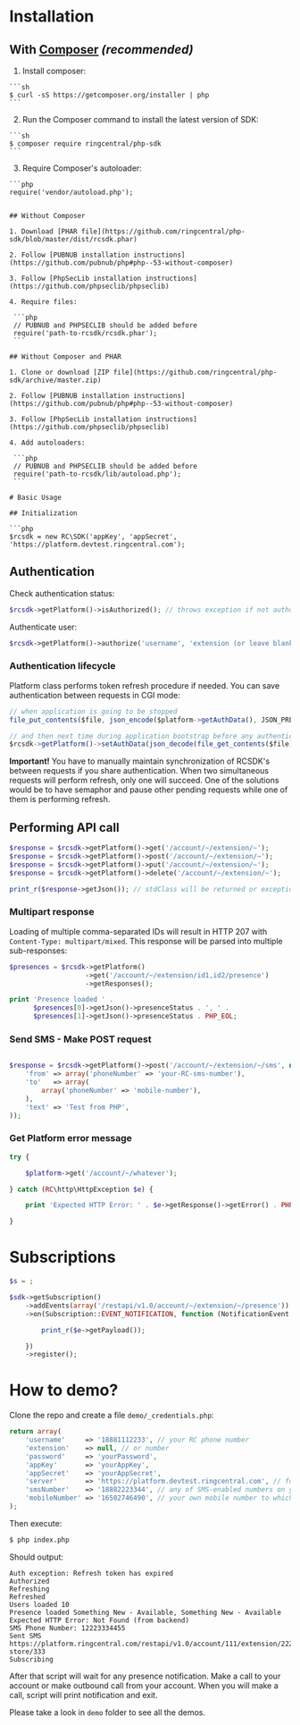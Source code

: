 # Installation

## With [Composer](http://getcomposer.org) *(recommended)*
  
  1. Install composer:
    
    ```sh
    $ curl -sS https://getcomposer.org/installer | php
    ```
  
  2. Run the Composer command to install the latest version of SDK:
  
    ```sh
    $ composer require ringcentral/php-sdk
    ```

  3. Require Composer's autoloader:
    
    ```php
    require('vendor/autoload.php');
   ```

## Without Composer

  1. Download [PHAR file](https://github.com/ringcentral/php-sdk/blob/master/dist/rcsdk.phar)
  
  2. Follow [PUBNUB installation instructions](https://github.com/pubnub/php#php--53-without-composer)
  
  3. Follow [PhpSecLib installation instructions](https://github.com/phpseclib/phpseclib)
  
  4. Require files:
  
    ```php
    // PUBNUB and PHPSECLIB should be added before
    require('path-to-rcsdk/rcsdk.phar');
    ```

## Without Composer and PHAR
    
  1. Clone or download [ZIP file](https://github.com/ringcentral/php-sdk/archive/master.zip)

  2. Follow [PUBNUB installation instructions](https://github.com/pubnub/php#php--53-without-composer)
  
  3. Follow [PhpSecLib installation instructions](https://github.com/phpseclib/phpseclib)
  
  4. Add autoloaders:
  
    ```php
    // PUBNUB and PHPSECLIB should be added before
    require('path-to-rcsdk/lib/autoload.php');
    ```
    
# Basic Usage

## Initialization

```php
$rcsdk = new RC\SDK('appKey', 'appSecret', 'https://platform.devtest.ringcentral.com');
```

## Authentication

Check authentication status:

```php
$rcsdk->getPlatform()->isAuthorized(); // throws exception if not authorized after automatic refresh
```

Authenticate user:

```php
$rcsdk->getPlatform()->authorize('username', 'extension (or leave blank)', 'password', true); // change true to false to not remember user
```

### Authentication lifecycle

Platform class performs token refresh procedure if needed. You can save authentication between requests in CGI mode:

```js
// when application is going to be stopped
file_put_contents($file, json_encode($platform->getAuthData(), JSON_PRETTY_PRINT));

// and then next time during application bootstrap before any authentication checks:
$rcsdk->getPlatform()->setAuthData(json_decode(file_get_contents($file));
```

**Important!** You have to manually maintain synchronization of RCSDK's between requests if you share authentication.
When two simultaneous requests will perform refresh, only one will succeed. One of the solutions would be to have
semaphor and pause other pending requests while one of them is performing refresh.

## Performing API call

```php
$response = $rcsdk->getPlatform()->get('/account/~/extension/~');
$response = $rcsdk->getPlatform()->post('/account/~/extension/~');
$response = $rcsdk->getPlatform()->put('/account/~/extension/~');
$response = $rcsdk->getPlatform()->delete('/account/~/extension/~');

print_r($response->getJson()); // stdClass will be returned or exception if Content-Type is not JSON
```

### Multipart response

Loading of multiple comma-separated IDs will result in HTTP 207 with `Content-Type: multipart/mixed`. This response will
be parsed into multiple sub-responses:

```php
$presences = $rcsdk->getPlatform()
                   ->get('/account/~/extension/id1,id2/presence')
                   ->getResponses();

print 'Presence loaded ' .
      $presences[0]->getJson()->presenceStatus . ', ' .
      $presences[1]->getJson()->presenceStatus . PHP_EOL;
```

### Send SMS - Make POST request

```php

$response = $rcsdk->getPlatform()->post('/account/~/extension/~/sms', null, array(
    'from' => array('phoneNumber' => 'your-RC-sms-number'),
    'to'   => array(
        array('phoneNumber' => 'mobile-number'),
    ),
    'text' => 'Test from PHP',
));
```

### Get Platform error message

```php
try {

    $platform->get('/account/~/whatever');

} catch (RC\http\HttpException $e) {

    print 'Expected HTTP Error: ' . $e->getResponse()->getError() . PHP_EOL;

}
```

# Subscriptions

```php
$s = ;

$sdk->getSubscription()
    ->addEvents(array('/restapi/v1.0/account/~/extension/~/presence'))
    ->on(Subscription::EVENT_NOTIFICATION, function (NotificationEvent $e) {

        print_r($e->getPayload());

    })
    ->register();
```

# How to demo?

Clone the repo and create a file `demo/_credentials.php`:

```php
return array(
    'username'     => '18881112233', // your RC phone number
    'extension'    => null, // or number
    'password'     => 'yourPassword',
    'appKey'       => 'yourAppKey',
    'appSecret'    => 'yourAppSecret',
    'server'       => 'https://platform.devtest.ringcentral.com', // for production - https://platform.ringcentral.com
    'smsNumber'    => '18882223344', // any of SMS-enabled numbers on your RC account
    'mobileNumber' => '16502746490', // your own mobile number to which script will send sms
);
```

Then execute:

```sh
$ php index.php
```

Should output:

```
Auth exception: Refresh token has expired
Authorized
Refreshing
Refreshed
Users loaded 10
Presence loaded Something New - Available, Something New - Available
Expected HTTP Error: Not Found (from backend)
SMS Phone Number: 12223334455
Sent SMS https://platform.ringcentral.com/restapi/v1.0/account/111/extension/222/message-store/333
Subscribing
```

After that script will wait for any presence notification. Make a call to your account or make outbound call from your
account. When you will make a call, script will print notification and exit.

Please take a look in `demo` folder to see all the demos.